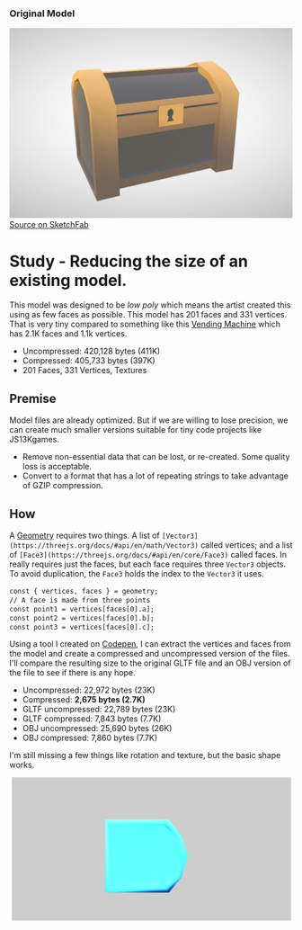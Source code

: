 ### Original Model
![original screenshot](./media/chest_original.png)
[Source on SketchFab](https://sketchfab.com/3d-models/low-poly-adventure-asset-pack-bda2fd1158df425fb703f53d926b1ec6)

# Study - Reducing the size of an existing model.

This model was designed to be *low poly* which means the artist created this using as few faces as possible. This model has 201 faces and 331 vertices. That is very tiny compared to something like this [Vending Machine](https://sketchfab.com/3d-models/vending-machine-242eaa6efeb3457a96a5086039583966) which has 2.1K faces and 1.1k vertices.

* Uncompressed: 420,128 bytes (411K)
* Compressed: 405,733 bytes (397K)
* 201 Faces, 331 Vertices, Textures

## Premise
Model files are already optimized. But if we are willing to lose precision, we can create much smaller versions suitable for tiny code projects like JS13Kgames.

* Remove non-essential data that can be lost, or re-created. Some quality loss is acceptable.
* Convert to a format that has a lot of repeating strings to take advantage of GZIP compression.



## How

A [Geometry](https://threejs.org/docs/#api/en/core/Geometry) requires two things. A list of `[Vector3](https://threejs.org/docs/#api/en/math/Vector3)` called vertices; and a list of `[Face3](https://threejs.org/docs/#api/en/core/Face3)` called faces. In really requires just the faces, but each face requires three `Vector3` objects. To avoid duplication, the `Face3` holds the index to the `Vector3` it uses.

```
const { vertices, faces } = geometry;
// A face is made from three points
const point1 = vertices[faces[0].a];
const point2 = vertices[faces[0].b];
const point3 = vertices[faces[0].c];
```

Using a tool I created on [Codepen](https://codepen.io/ripter/full/vYYLQMY),  I can extract the vertices and faces from the model and create a compressed and uncompressed version of the files. I'll compare the resulting size to the original GLTF file and an OBJ version of the file to see if there is any hope.

* Uncompressed: 22,972 bytes (23K)
* Compressed: **2,675 bytes (2.7K)**
* GLTF uncompressed: 22,789 bytes (23K)
* GLTF compressed: 7,843 bytes (7.7K)
* OBJ uncompressed: 25,690 bytes (26K)
* OBJ compressed: 7,860 bytes (7.7K)

I'm still missing a few things like rotation and texture, but the basic shape works.

![screenshot_export_01](./media/screenshot_export_01.png)
